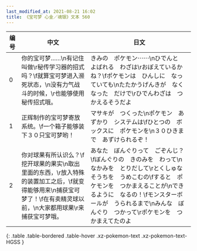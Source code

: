 ```yaml
---
last_modified_at: 2021-08-21 16:02
title: 《宝可梦 心金／魂银》文本 560
---
```

| 编号 | 中文 | 日文 |
| ---- | ---- | ---- |
| 0 | 你的宝可梦……\n有记住叫做\r秘传学习器的招式吗？\f就算宝可梦进入濒死状态，\n没有力气战斗的时候，\r也能够使用秘传招式哦。 | きみの　ポケモン⋯⋯\nひでんと　よばれる　わざは\rおぼえているかね？\fポケモンは　ひんしに　なっていても\nたたかうげんきが　なくなった　だけで\rひでんわざは　つかえるそうだよ |
| 1 | 正辉制作的宝可梦寄放系统。\f一个箱子能够装下３０只宝可梦哟！ | マサキが　つくった\nポケモン　あずかり　システムは\fひとつの　ボックスに　ポケモンを\n３０ひきまで　あずけられるぞ！ |
| 2 | 你对球果有所认识么？\f挖开球果的果实\n取出里面的东西，\r放入特殊的装置加工之后，\f就变得能够用来\n捕获宝可梦了！\f在有卖精灵球以前，\n大家都用球果\r来捕获宝可梦哦。 | あなた　ぼんぐりって　ごぞんじ？\fぼんぐりの　きのみを　わって\nなかみを　とりだして\rとくしゅな　そうちを　うめこむの\fすると　ポケモンを　つかまえることが\nできるように　なるの！\fモンスターボールが　うられるまで\nみんな　ぼんぐり　つかって\rポケモンを　つかまえてたのよ |
{: .table .table-bordered .table-hover .xz-pokemon-text .xz-pokemon-text-HGSS }